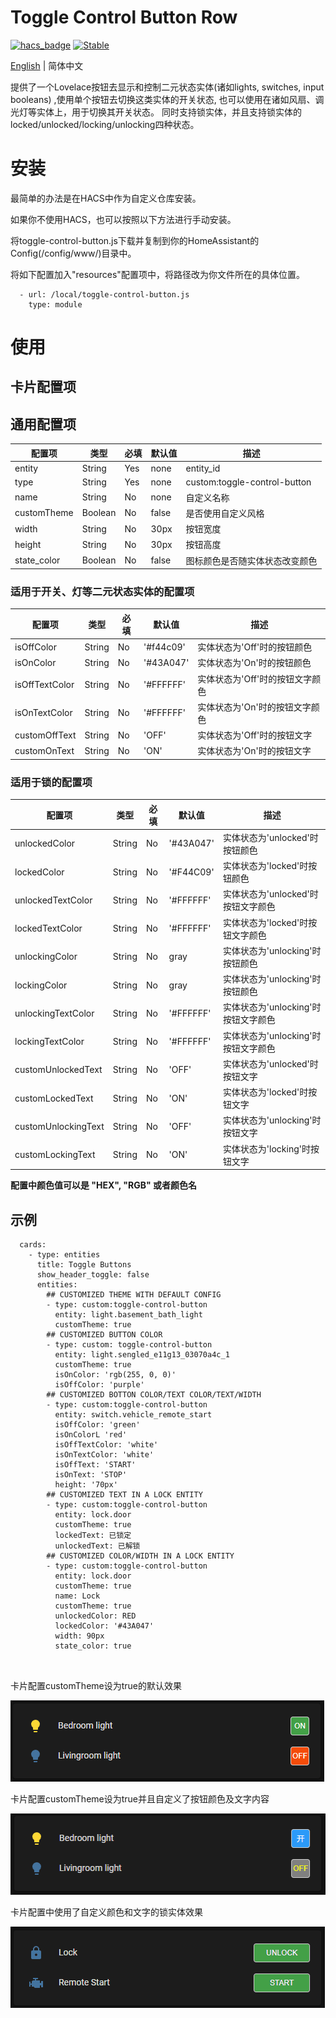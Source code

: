 # Toggle Control Button Row

[![hacs_badge](https://img.shields.io/badge/HACS-Custom-orange.svg)](https://github.com/custom-components/hacs)
[![Stable](https://img.shields.io/github/v/release/georgezhao2010/lovelace-toggle-control-button)](https://github.com/georgezhao2010/lovelace-toggle-control-button/releases/latest)

[English](https://github.com/georgezhao2010/lovelace-toggle-control-button/blob/main/README.md) | 简体中文



提供了一个Lovelace按钮去显示和控制二元状态实体(诸如lights, switches, input booleans) ,使用单个按钮去切换这类实体的开关状态, 也可以使用在诸如风扇、调光灯等实体上，用于切换其开关状态。 同时支持锁实体，并且支持锁实体的locked/unlocked/locking/unlocking四种状态。

# 安装

最简单的办法是在HACS中作为自定义仓库安装。

如果你不使用HACS，也可以按照以下方法进行手动安装。

将toggle-control-button.js下载并复制到你的HomeAssistant的Config(/config/www/)目录中。

将如下配置加入"resources"配置项中，将路径改为你文件所在的具体位置。

  ```
    - url: /local/toggle-control-button.js
      type: module
  ```

# 使用
## 卡片配置项
## 通用配置项
| 配置项 | 类型 | 必填 | 默认值 | 描述 |
| --- | --- | --- | --- | --- |
| entity | String | Yes | none | entity_id |
| type | String | Yes | none | custom:toggle-control-button |
| name | String | No | none | 自定义名称 |
| customTheme | Boolean | No | false | 是否使用自定义风格 |
| width | String | No | 30px | 按钮宽度 |
| height | String | No | 30px | 按钮高度 |
| state_color | Boolean | No | false | 图标颜色是否随实体状态改变颜色 |
### 适用于开关、灯等二元状态实体的配置项
| 配置项 | 类型 | 必填 | 默认值 | 描述 |
| --- | --- | --- | --- | --- |
| isOffColor | String | No | '#f44c09' | 实体状态为'Off'时的按钮颜色 |
| isOnColor | String | No | '#43A047' | 实体状态为'On'时的按钮颜色 |
| isOffTextColor | String | No | '#FFFFFF' | 实体状态为'Off'时的按钮文字颜色 |
| isOnTextColor | String | No | '#FFFFFF' | 实体状态为'On'时的按钮文字颜色 |
| customOffText | String | No | 'OFF' | 实体状态为'Off'时的按钮文字 |
| customOnText | String | No | 'ON' | 实体状态为'On'时的按钮文字 |
### 适用于锁的配置项
| 配置项 | 类型 | 必填 | 默认值 | 描述 |
| --- | --- | --- | --- | --- |
| unlockedColor | String | No | '#43A047' | 实体状态为'unlocked'时按钮颜色 |
| lockedColor | String | No | '#F44C09' | 实体状态为'locked'时按钮颜色 |
| unlockedTextColor | String | No | '#FFFFFF' | 实体状态为'unlocked'时按钮文字颜色 |
| lockedTextColor | String | No | '#FFFFFF' | 实体状态为'locked'时按钮文字颜色 |
| unlockingColor | String | No | gray | 实体状态为'unlocking'时按钮颜色 |
| lockingColor | String | No | gray | 实体状态为'unlocking'时按钮颜色 |
| unlockingTextColor | String | No | '#FFFFFF' | 实体状态为'unlocking'时按钮文字颜色 |
| lockingTextColor | String | No | '#FFFFFF' | 实体状态为'unlocking'时按钮文字颜色 |
| customUnlockedText | String | No | 'OFF' | 实体状态为'unlocked'时按钮文字 |
| customLockedText | String | No | 'ON' | 实体状态为'locked'时按钮文字 |
| customUnlockingText | String | No | 'OFF' | 实体状态为'unlocking'时按钮文字 |
| customLockingText | String | No | 'ON' | 实体状态为'locking'时按钮文字 |


**配置中颜色值可以是 "HEX", "RGB" 或者颜色名**

## 示例
    
  ```
    cards:
      - type: entities
        title: Toggle Buttons
        show_header_toggle: false
        entities:
          ## CUSTOMIZED THEME WITH DEFAULT CONFIG
          - type: custom:toggle-control-button
            entity: light.basement_bath_light
            customTheme: true
          ## CUSTOMIZED BUTTON COLOR
          - type: custom: toggle-control-button
            entity: light.sengled_e11g13_03070a4c_1
            customTheme: true
            isOnColor: 'rgb(255, 0, 0)'
            isOffColor: 'purple'
          ## CUSTOMIZED BOTTON COLOR/TEXT COLOR/TEXT/WIDTH
          - type: custom:toggle-control-button
            entity: switch.vehicle_remote_start
            isOffColor: 'green'
            isOnColorL 'red'
            isOffTextColor: 'white'
            isOnTextColor: 'white'
            isOffText: 'START'
            isOnText: 'STOP'
            height: '70px'
          ## CUSTOMIZED TEXT IN A LOCK ENTITY
          - type: custom:toggle-control-button
            entity: lock.door
            customTheme: true
            lockedText: 已锁定
            unlockedText: 已解锁
          ## CUSTOMIZED COLOR/WIDTH IN A LOCK ENTITY
          - type: custom:toggle-control-button
            entity: lock.door
            customTheme: true
            name: Lock
            customTheme: true
            unlockedColor: RED
            lockedColor: '#43A047'
            width: 90px
            state_color: true
            
            
  ```
卡片配置customTheme设为true的默认效果

![CustomDefault](light-default.png)


卡片配置customTheme设为true并且自定义了按钮颜色及文字内容

![Customized](light-custom.png)

卡片配置中使用了自定义颜色和文字的锁实体效果

![Lock](lock-control.gif)



